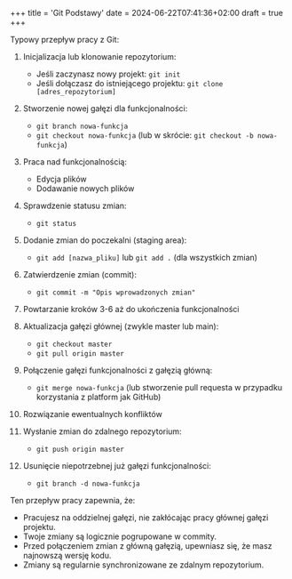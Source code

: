 +++
title = 'Git Podstawy'
date = 2024-06-22T07:41:36+02:00
draft = true
+++



Typowy przepływ pracy z Git:

1. Inicjalizacja lub klonowanie repozytorium:
   - Jeśli zaczynasz nowy projekt: `git init`
   - Jeśli dołączasz do istniejącego projektu: `git clone [adres_repozytorium]`

2. Stworzenie nowej gałęzi dla funkcjonalności:
   - `git branch nowa-funkcja`
   - `git checkout nowa-funkcja`
   (lub w skrócie: `git checkout -b nowa-funkcja`)

3. Praca nad funkcjonalnością:
   - Edycja plików
   - Dodawanie nowych plików

4. Sprawdzenie statusu zmian:
   - `git status`

5. Dodanie zmian do poczekalni (staging area):
   - `git add [nazwa_pliku]` lub `git add .` (dla wszystkich zmian)

6. Zatwierdzenie zmian (commit):
   - `git commit -m "Opis wprowadzonych zmian"`

7. Powtarzanie kroków 3-6 aż do ukończenia funkcjonalności

8. Aktualizacja gałęzi głównej (zwykle master lub main):
   - `git checkout master`
   - `git pull origin master`

9. Połączenie gałęzi funkcjonalności z gałęzią główną:
   - `git merge nowa-funkcja`
   (lub stworzenie pull requesta w przypadku korzystania z platform jak GitHub)

10. Rozwiązanie ewentualnych konfliktów

11. Wysłanie zmian do zdalnego repozytorium:
    - `git push origin master`

12. Usunięcie niepotrzebnej już gałęzi funkcjonalności:
    - `git branch -d nowa-funkcja`

Ten przepływ pracy zapewnia, że:

- Pracujesz na oddzielnej gałęzi, nie zakłócając pracy głównej gałęzi projektu.
- Twoje zmiany są logicznie pogrupowane w commity.
- Przed połączeniem zmian z główną gałęzią, upewniasz się, że masz najnowszą wersję kodu.
- Zmiany są regularnie synchronizowane ze zdalnym repozytorium.
